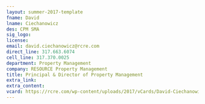 ```yaml
---
layout: summer-2017-template 
fname: David
lname: Ciechanowicz
des: CPM SMA
sig_logo: 
license: 
email: david.ciechanowicz@rcre.com
direct_line: 317.663.6074
cell_line: 317.370.0025
department: Property Management
company: RESOURCE Property Management
title: Principal & Director of Property Management
extra_link: 
extra_content: 
vcard: https://rcre.com/wp-content/uploads/2017/vCards/David-Ciechanowicz-CPM-SMA.vcf
---
```

